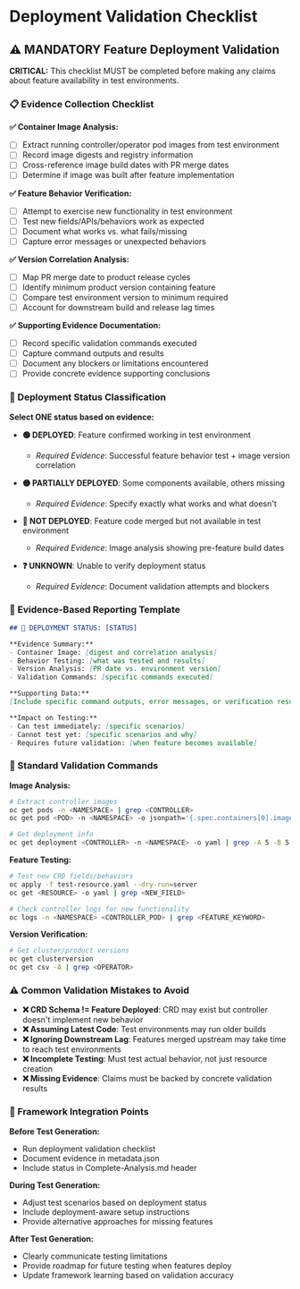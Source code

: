 # Deployment Validation Checklist

## ⚠️ MANDATORY Feature Deployment Validation

**CRITICAL:** This checklist MUST be completed before making any claims about feature availability in test environments.

### 📋 Evidence Collection Checklist

**✅ Container Image Analysis:**
- [ ] Extract running controller/operator pod images from test environment
- [ ] Record image digests and registry information  
- [ ] Cross-reference image build dates with PR merge dates
- [ ] Determine if image was built after feature implementation

**✅ Feature Behavior Verification:**
- [ ] Attempt to exercise new functionality in test environment
- [ ] Test new fields/APIs/behaviors work as expected
- [ ] Document what works vs. what fails/missing
- [ ] Capture error messages or unexpected behaviors

**✅ Version Correlation Analysis:**
- [ ] Map PR merge date to product release cycles
- [ ] Identify minimum product version containing feature
- [ ] Compare test environment version to minimum required
- [ ] Account for downstream build and release lag times

**✅ Supporting Evidence Documentation:**
- [ ] Record specific validation commands executed
- [ ] Capture command outputs and results
- [ ] Document any blockers or limitations encountered
- [ ] Provide concrete evidence supporting conclusions

### 🎯 Deployment Status Classification

**Select ONE status based on evidence:**

- **🟢 DEPLOYED**: Feature confirmed working in test environment
  - *Required Evidence*: Successful feature behavior test + image version correlation

- **🟡 PARTIALLY DEPLOYED**: Some components available, others missing
  - *Required Evidence*: Specify exactly what works and what doesn't

- **🔴 NOT DEPLOYED**: Feature code merged but not available in test environment  
  - *Required Evidence*: Image analysis showing pre-feature build dates

- **❓ UNKNOWN**: Unable to verify deployment status
  - *Required Evidence*: Document validation attempts and blockers

### 📝 Evidence-Based Reporting Template

```markdown
## 🚨 DEPLOYMENT STATUS: [STATUS]

**Evidence Summary:**
- Container Image: [digest and correlation analysis]
- Behavior Testing: [what was tested and results]
- Version Analysis: [PR date vs. environment version]
- Validation Commands: [specific commands executed]

**Supporting Data:**
[Include specific command outputs, error messages, or verification results]

**Impact on Testing:**
- Can test immediately: [specific scenarios]
- Cannot test yet: [specific scenarios and why]
- Requires future validation: [when feature becomes available]
```

### 🔧 Standard Validation Commands

**Image Analysis:**
```bash
# Extract controller images
oc get pods -n <NAMESPACE> | grep <CONTROLLER>
oc get pod <POD> -n <NAMESPACE> -o jsonpath='{.spec.containers[0].image}'

# Get deployment info
oc get deployment <CONTROLLER> -n <NAMESPACE> -o yaml | grep -A 5 -B 5 image:
```

**Feature Testing:**
```bash
# Test new CRD fields/behaviors
oc apply -f test-resource.yaml --dry-run=server
oc get <RESOURCE> -o yaml | grep <NEW_FIELD>

# Check controller logs for new functionality
oc logs -n <NAMESPACE> <CONTROLLER_POD> | grep <FEATURE_KEYWORD>
```

**Version Verification:**
```bash
# Get cluster/product versions
oc get clusterversion
oc get csv -A | grep <OPERATOR>
```

### ⚠️ Common Validation Mistakes to Avoid

- **❌ CRD Schema != Feature Deployed**: CRD may exist but controller doesn't implement new behavior
- **❌ Assuming Latest Code**: Test environments may run older builds
- **❌ Ignoring Downstream Lag**: Features merged upstream may take time to reach test environments
- **❌ Incomplete Testing**: Must test actual behavior, not just resource creation
- **❌ Missing Evidence**: Claims must be backed by concrete validation results

### 🎯 Framework Integration Points

**Before Test Generation:**
- Run deployment validation checklist
- Document evidence in metadata.json
- Include status in Complete-Analysis.md header

**During Test Generation:**
- Adjust test scenarios based on deployment status
- Include deployment-aware setup instructions  
- Provide alternative approaches for missing features

**After Test Generation:**
- Clearly communicate testing limitations
- Provide roadmap for future testing when features deploy
- Update framework learning based on validation accuracy